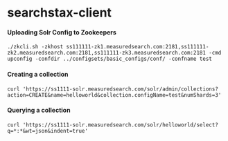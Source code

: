 # searchstax-client

#### Uploading Solr Config to Zookeepers

    ./zkcli.sh -zkhost ss111111-zk1.measuredsearch.com:2181,ss111111-zk2.measuredsearch.com:2181,ss111111-zk3.measuredsearch.com:2181 -cmd upconfig -confdir ../configsets/basic_configs/conf/ -confname test

#### Creating a collection

    curl 'https://ss1111-solr.measuredsearch.com/solr/admin/collections?action=CREATE&name=helloworld&collection.configName=test&numShards=3'
    
#### Querying a collection

    curl 'https://ss1111-solr.measuredsearch.com/solr/helloworld/select?q=*:*&wt=json&indent=true'
